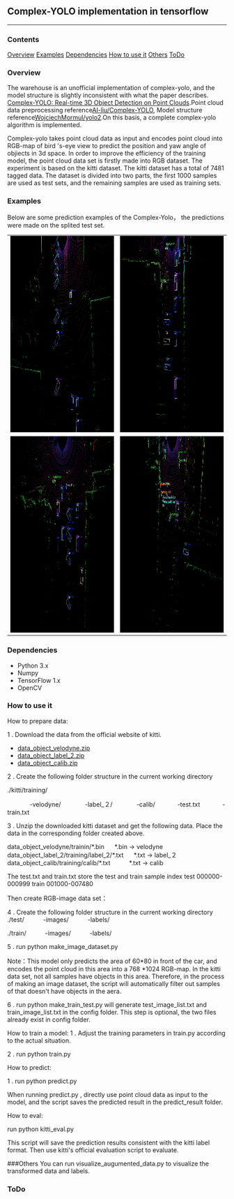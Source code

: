 ## Complex-YOLO  implementation in tensorflow
---
### Contents

[Overview](#overview)
[Examples](#examples)
[Dependencies](#dependencies)
[How to use it](#how-to-use-it)
[Others](#others)
[ToDo](#todo)

### Overview

The warehouse is an unofficial implementation of complex-yolo, and the model structure is slightly inconsistent with what the paper describes. [Complex-YOLO: Real-time 3D Object Detection on Point Clouds](https://arxiv.org/abs/1803.06199).Point cloud data preprocessing reference[AI-liu/Complex-YOLO](https://github.com/AI-liu/Complex-YOLO), Model structure reference[WojciechMormul/yolo2](https://github.com/WojciechMormul/yolo2).On this basis, a complete complex-yolo algorithm is implemented.

Complex-yolo takes point cloud data as input and encodes point cloud into RGB-map of bird 's-eye view to predict the position and yaw angle of objiects in 3d space.  In order to improve the efficiency of the training model, the point cloud data set is firstly made into RGB dataset.  The experiment is based on the kitti dataset. The kitti dataset has a total of 7481 tagged data. The dataset is divided into two parts, the first 1000 samples are used as test sets,  and the remaining samples are used as training sets.

### Examples

Below are some prediction examples of the Complex-Yolo， the predictions were made on  the splited test set.

| | |
|---|---|
|<div align="center"><img src="./examples/1.png" width="700" height="450" /></div>|<div align="center"><img src="./examples/2.png" width="700" height="450" /></div> |
| <div align="center"><img src="./examples/3.png" width="700" height="450" /></div> |  <div align="center"><img src="./examples/4.png" width="700" height="450" /></div>  |

### Dependencies

* Python 3.x
* Numpy
* TensorFlow 1.x
* OpenCV

### How to use it

How to prepare data:

1 . Download the data from the official website of kitti.

* [data_object_velodyne.zip](http://www.cvlibs.net/download.php?file=data_object_velodyne.zip)
* [data_object_label_2.zip](http://www.cvlibs.net/download.php?file=data_object_label_2.zip)
* [data_object_calib.zip](http://www.cvlibs.net/download.php?file=data_object_calib.zip)

2 . Create the following folder structure in the current working directory

./kitti/training/

 &nbsp;&nbsp;&nbsp;&nbsp;&nbsp;&nbsp;&nbsp;&nbsp;&nbsp;&nbsp;&nbsp;&nbsp; -velodyne/
 &nbsp;&nbsp;&nbsp;&nbsp;&nbsp;&nbsp;&nbsp;&nbsp;&nbsp;&nbsp;&nbsp;&nbsp; -label_２/
 &nbsp;&nbsp;&nbsp;&nbsp;&nbsp;&nbsp;&nbsp;&nbsp;&nbsp;&nbsp;&nbsp;&nbsp; -calib/
 &nbsp;&nbsp;&nbsp;&nbsp;&nbsp;&nbsp;&nbsp;&nbsp;&nbsp;&nbsp;&nbsp;&nbsp;-test.txt
 &nbsp;&nbsp;&nbsp;&nbsp;&nbsp;&nbsp;&nbsp;&nbsp;&nbsp;&nbsp;&nbsp;&nbsp;- train.txt
                         
 3 . Unzip the downloaded kitti dataset and get the following data. Place the data in the corresponding folder created above.
         
data_object_velodyne/trainin/\*.bin&nbsp;&nbsp;&nbsp;&nbsp;&nbsp;&nbsp;\*.bin ->  velodyne
data_object_label_2/training/label_2/\*.txt &nbsp;&nbsp;&nbsp;&nbsp;&nbsp;\*.txt -> label_２
data_object_calib/training/calib/\*.txt&nbsp;&nbsp;&nbsp;&nbsp;&nbsp;&nbsp;&nbsp;&nbsp;&nbsp;&nbsp;&nbsp;\*.txt -> calib

The test.txt and train.txt store the test and train sample index
test 	000000-000999
train 	001000-007480
 
Then create  RGB-image data set：
 
4 . Create the following folder structure in the current working directory
./test/
&nbsp;&nbsp;&nbsp;&nbsp;&nbsp;&nbsp;&nbsp;&nbsp;&nbsp;&nbsp;-images/
&nbsp;&nbsp;&nbsp;&nbsp;&nbsp;&nbsp;&nbsp;&nbsp;&nbsp;&nbsp;-labels/
           
 ./train/
&nbsp;&nbsp;&nbsp;&nbsp;&nbsp;&nbsp;&nbsp;&nbsp;&nbsp;&nbsp;-images/
&nbsp;&nbsp;&nbsp;&nbsp;&nbsp;&nbsp;&nbsp;&nbsp;&nbsp;&nbsp;-labels/
           
5 . run python make_image_dataset.py

 Note：This model only predicts the area of 60*80 in front of the car, and encodes the point cloud in this area into a 768 *1024 RGB-map. In the kitti data set, not all samples have objects in this area. Therefore, in the process of making an image dataset, the script will automatically filter out  samples of that doesn't  have objects  in the aera.
      
6 . run python make_train_test.py  will generate test_image_list.txt  and train_image_list.txt in the config folder.  This step is optional, the two  files already exist in config folder.
                        
How to train a model:
1 .  Adjust the training parameters in train.py according to the actual  situation.

 2 .   run python train.py

How to predict:

1 . run python predict.py

When running predict.py , directly use point cloud data as input to the model, and the script saves the predicted result in the predict_result folder.

How to eval:

run python kitti_eval.py

This script will save the prediction results consistent with the kitti label format. Then use kitti's official evaluation script to evaluate.

###Others
You can run  visualize_augumented_data.py to visualize the transformed  data and labels.
### ToDo

